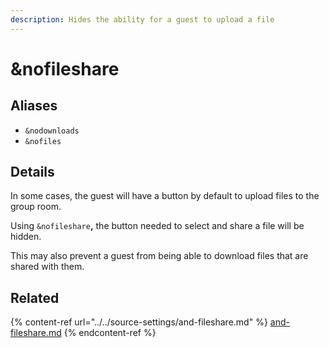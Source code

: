 ```yaml
---
description: Hides the ability for a guest to upload a file
---
```


# \&nofileshare

## Aliases

* `&nodownloads`
* `&nofiles`

## Details

In some cases, the guest will have a button by default to upload files to the group room.

Using `&nofileshare`**,** the button needed to select and share a file will be hidden.

This may also prevent a guest from being able to download files that are shared with them.

## Related

{% content-ref url="../../source-settings/and-fileshare.md" %}
[and-fileshare.md](../../source-settings/and-fileshare.md)
{% endcontent-ref %}
